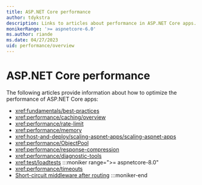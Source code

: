 ```yaml
---
title: ASP.NET Core performance
author: tdykstra
description: Links to articles about performance in ASP.NET Core apps.
monikerRange: '>= aspnetcore-6.0'
ms.author: riande
ms.date: 04/27/2023
uid: performance/overview
---
```

# ASP.NET Core performance

The following articles provide information about how to optimize the performance of ASP.NET Core apps:

* <xref:fundamentals/best-practices>
* <xref:performance/caching/overview>
* <xref:performance/rate-limit>
* <xref:performance/memory>
* <xref:host-and-deploy/scaling-aspnet-apps/scaling-aspnet-apps>
* <xref:performance/ObjectPool>
* <xref:performance/response-compression>
* <xref:performance/diagnostic-tools>
* <xref:test/loadtests>
:::moniker range=">= aspnetcore-8.0"
* <xref:performance/timeouts>
* [Short-circuit middleware after routing](xref:fundamentals/middleware/index#short-circuit-after-routing)
:::moniker-end
